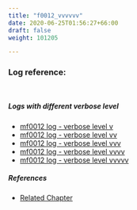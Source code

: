 ```yaml
---
title: "f0012_vvvvvv"
date: 2020-06-25T01:56:27+66:00
draft: false
weight: 101205

---
```


### Log reference: <no value>

```
    
```

##### Logs with different verbose level
* [mf0012 log - verbose level v](../../logs/mf0012_v)
* [mf0012 log - verbose level vv](../../logs/mf0012_vv)
* [mf0012 log - verbose level vvv](../../logs/mf0012_vvv)
* [mf0012 log - verbose level vvvv](../../logs/mf0012_vvvv)
* [mf0012 log - verbose level vvvvv](../../logs/mf0012_vvvvv)

##### References
* [Related Chapter](../../module/f0012)
